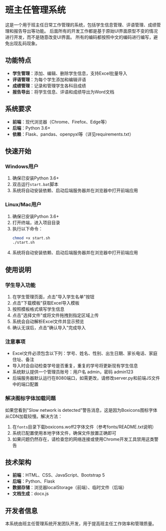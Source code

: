 # 班主任管理系统

这是一个用于班主任日常工作管理的系统，包括学生信息管理、评语管理、成绩管理和报告导出等功能。
后面所有的开发工作都是基于原始UI界面原型不变的情况进行开发，而不是随意改变UI界面。
所有的编码都按照中文的编码进行编写，避免出现乱码现象。
## 功能特点

- **学生管理**：添加、编辑、删除学生信息，支持Excel批量导入
- **评语管理**：为每个学生添加和编辑评语
- **成绩管理**：记录和管理学生各科目成绩
- **报告导出**：将学生信息、评语和成绩导出为Word文档

## 系统要求

- **前端**：现代浏览器（Chrome、Firefox、Edge等）
- **后端**：Python 3.6+
- **依赖**：Flask、pandas、openpyxl等（详见requirements.txt）

## 快速开始

### Windows用户

1. 确保已安装Python 3.6+
2. 双击运行`start.bat`脚本
3. 系统将自动安装依赖、启动后端服务器并在浏览器中打开前端应用

### Linux/Mac用户

1. 确保已安装Python 3.6+
2. 打开终端，进入项目目录
3. 执行以下命令：
   ```bash
   chmod +x start.sh
   ./start.sh
   ```
4. 系统将自动安装依赖、启动后端服务器并在浏览器中打开前端应用

## 使用说明

### 学生导入功能

1. 在学生管理页面，点击"导入学生名单"按钮
2. 点击"下载模板"获取Excel导入模板
3. 按照模板格式填写学生信息
4. 点击"选择文件"或将文件拖拽到指定区域上传
5. 系统会自动解析Excel文件并显示预览
6. 确认无误后，点击"确认导入"完成导入

### 注意事项

- Excel文件必须包含以下列：学号、姓名、性别、出生日期、家长电话、家庭住址、备注
- 导入时会自动检查学号是否重复，重复的学号将更新现有学生信息
- 系统默认提供一个管理员账号：用户名 admin，密码 admin123
- 后端服务器默认运行在8080端口，如需更改，请修改server.py和前端JS文件中的端口配置

### 解决图标字体加载问题

如果您看到"Slow network is detected"警告消息，这是因为Boxicons图标字体从CDN加载较慢。解决方法：

1. 在`fonts`目录下载boxicons.woff2字体文件（参考fonts/README.txt说明）
2. 系统已配置使用本地字体文件，确保文件放置正确即可
3. 如果问题仍然存在，请检查您的网络连接或使用Chrome开发工具禁用这类警告

## 技术架构

- **前端**：HTML、CSS、JavaScript、Bootstrap 5
- **后端**：Python、Flask
- **数据存储**：浏览器localStorage（前端）、临时文件（后端）
- **文档生成**：docx.js

## 开发者信息

本系统由班主任管理系统开发团队开发，用于提高班主任工作效率和管理质量。 